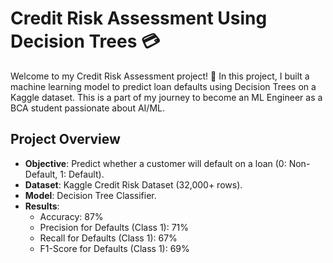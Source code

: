 # Credit Risk Assessment Using Decision Trees 💳

Welcome to my Credit Risk Assessment project! 🌟 In this project, I built a machine learning model to predict loan defaults using Decision Trees on a Kaggle dataset. This is a part of my journey to become an ML Engineer as a BCA student passionate about AI/ML.

## Project Overview
- **Objective**: Predict whether a customer will default on a loan (0: Non-Default, 1: Default).
- **Dataset**: Kaggle Credit Risk Dataset (32,000+ rows).
- **Model**: Decision Tree Classifier.
- **Results**:
  - Accuracy: 87%
  - Precision for Defaults (Class 1): 71%
  - Recall for Defaults (Class 1): 67%
  - F1-Score for Defaults (Class 1): 69%
